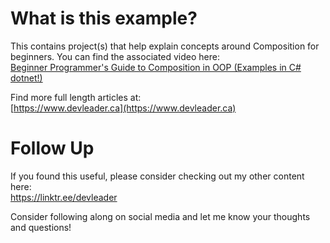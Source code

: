 # What is this example?
This contains project(s) that help explain concepts around Composition for beginners. You can find the associated video here:    
[Beginner Programmer's Guide to Composition in OOP (Examples in C# dotnet!)](https://youtu.be/iEfuyxwKQCE)    
    
Find more full length articles at:    
[https://www.devleader.ca](https://www.devleader.ca)    
    
# Follow Up
If you found this useful, please consider checking out my other content here:    
https://linktr.ee/devleader    
    
Consider following along on social media and let me know your thoughts and questions!    